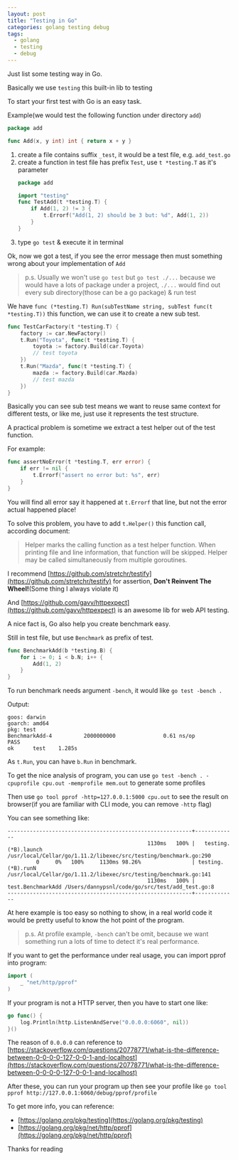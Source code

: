 ```yaml
---
layout: post
title: "Testing in Go"
categories: golang testing debug
tags:
  - golang
  - testing
  - debug
---
```


Just list some testing way in Go.

Basically we use `testing` this built-in lib to testing

To start your first test with Go is an easy task.

Example(we would test the following function under directory `add`)
```go
package add

func Add(x, y int) int { return x + y }
```

1. create a file contains suffix `_test`, it would be a test file, e.g. `add_test.go`
2. create a function in test file has prefix `Test`, use `t *testing.T` as it's parameter
	```go
	package add

	import "testing"
	func TestAdd(t *testing.T) {
		if Add(1, 2) != 3 {
			t.Errorf("Add(1, 2) should be 3 but: %d", Add(1, 2))
		}
	}
	```
3. type `go test` & execute it in terminal

Ok, now we got a test, if you see the error message then must something wrong about your implementation of `Add`

> p.s. Usually we won't use `go test` but `go test ./...` because we would have a lots of package under a project, `./...` would find out every sub directory(those can be a go package) & run test

We have `func (*testing.T) Run(subTestName string, subTest func(t *testing.T))` this function, we can use it to create a new sub test.

```go
func TestCarFactory(t *testing.T) {
	factory := car.NewFactory()
	t.Run("Toyota", func(t *testing.T) {
		toyota := factory.Build(car.Toyota)
		// test toyota
	})
	t.Run("Mazda", func(t *testing.T) {
		mazda := factory.Build(car.Mazda)
		// test mazda
	})
}
```

Basically you can see sub test means we want to reuse same context for different tests,
or like me, just use it represents the test structure.

A practical problem is sometime we extract a test helper out of the test function.

For example:
```go
func assertNoError(t *testing.T, err error) {
	if err != nil {
		t.Errorf("assert no error but: %s", err)
	}
}
```

You will find all error say it happened at `t.Errorf` that line, but not the error actual happened place!

To solve this problem, you have to add `t.Helper()` this function call, according document:

> Helper marks the calling function as a test helper function. When printing file and line information, that function will be skipped. Helper may be called simultaneously from multiple goroutines.

I recommend [https://github.com/stretchr/testify](https://github.com/stretchr/testify) for assertion, **Don't Reinvent The Wheel!**(Some thing I always violate it)

And [https://github.com/gavv/httpexpect](https://github.com/gavv/httpexpect) is an awesome lib for web API testing.

A nice fact is, Go also help you create benchmark easy.

Still in test file, but use `Benchmark` as prefix of test.

```go
func BenchmarkAdd(b *testing.B) {
	for i := 0; i < b.N; i++ {
		Add(1, 2)
	}
}
```

To run benchmark needs argument `-bench`, it would like `go test -bench .`

Output:
```
goos: darwin
goarch: amd64
pkg: test
BenchmarkAdd-4          2000000000               0.61 ns/op
PASS
ok      test    1.285s
```

As `t.Run`, you can have `b.Run` in benchmark.

To get the nice analysis of program, you can use `go test -bench . -cpuprofile cpu.out -memprofile mem.out` to generate some profiles

Then use `go tool pprof -http=127.0.0.1:5000 cpu.out` to see the result on browser(if you are familiar with CLI mode, you can remove `-http` flag)

You can see something like:
```
----------------------------------------------------------+-------------
                                            1130ms   100% |   testing.(*B).launch /usr/local/Cellar/go/1.11.2/libexec/src/testing/benchmark.go:290
         0     0%   100%     1130ms 98.26%                | testing.(*B).runN /usr/local/Cellar/go/1.11.2/libexec/src/testing/benchmark.go:141
                                            1130ms   100% |   test.BenchmarkAdd /Users/dannypsnl/code/go/src/test/add_test.go:8
----------------------------------------------------------+-------------
```

At here example is too easy so nothing to show, in a real world code it would be pretty useful to know the hot point of the program.

> p.s. At profile example, `-bench` can't be omit, because we want something run a lots of time to detect it's real performance.

If you want to get the performance under real usage, you can import pprof into program:
```go
import (
	_ "net/http/pprof"
)
```

If your program is not a HTTP server, then you have to start one like:
```go
go func() {
	log.Println(http.ListenAndServe("0.0.0.0:6060", nil))
}()
```

The reason of `0.0.0.0` can reference to [https://stackoverflow.com/questions/20778771/what-is-the-difference-between-0-0-0-0-127-0-0-1-and-localhost](https://stackoverflow.com/questions/20778771/what-is-the-difference-between-0-0-0-0-127-0-0-1-and-localhost)

After these, you can run your program up then see your profile like `go tool pprof http://127.0.0.1:6060/debug/pprof/profile`

To get more info, you can reference:

- [https://golang.org/pkg/testing](https://golang.org/pkg/testing)
- [https://golang.org/pkg/net/http/pprof](https://golang.org/pkg/net/http/pprof)

Thanks for reading

